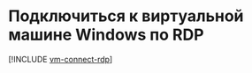 # Подключиться к виртуальной машине Windows по RDP

[!INCLUDE [vm-connect-rdp](../../../_includes/vm-connect-rdp.md)]
